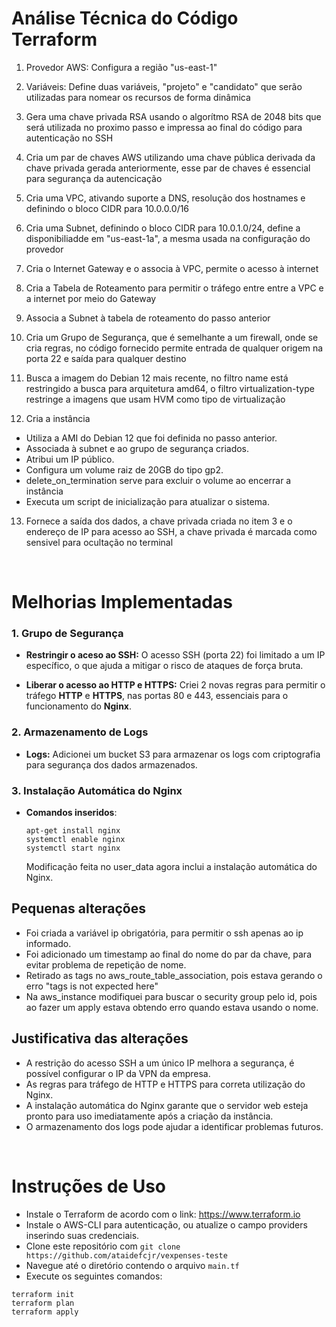 # Análise Técnica do Código Terraform

1. Provedor AWS: Configura a região "us-east-1"

2. Variáveis: Define duas variáveis, "projeto" e "candidato" que serão utilizadas para nomear os recursos de forma dinâmica

3. Gera uma chave privada RSA usando o algorítmo RSA de 2048 bits que será utilizada no proximo passo e impressa ao final do código para autenticação no SSH

4. Cria um par de chaves AWS utilizando uma chave pública derivada da chave privada gerada anteriormente, esse par de chaves é essencial para segurança da autencicação

5. Cria uma VPC, ativando suporte a DNS, resolução dos hostnames e definindo o bloco CIDR para 10.0.0.0/16

6. Cria uma Subnet, definindo o bloco CIDR para 10.0.1.0/24, define a disponibiliadde em "us-east-1a", a mesma usada na configuração do provedor

7. Cria o Internet Gateway e o associa à VPC, permite o acesso à internet

8. Cria a Tabela de Roteamento para permitir o tráfego entre entre a VPC e a internet por meio do Gateway

9. Associa a Subnet à tabela de roteamento do passo anterior

10. Cria um Grupo de Segurança, que é semelhante a um firewall, onde se cria regras, no código fornecido permite entrada de qualquer origem na porta 22 e saída para qualquer destino

11. Busca a imagem do Debian 12 mais recente, no filtro name está restringido a busca para arquitetura amd64, o filtro virtualization-type restringe a imagens que usam HVM como tipo de virtualização

12. Cria a instância

- Utiliza a AMI do Debian 12 que foi definida no passo anterior.
- Associada à subnet e ao grupo de segurança criados.
- Atribui um IP público.
- Configura um volume raiz de 20GB do tipo gp2.
- delete_on_termination serve para excluir o volume ao encerrar a instância
- Executa um script de inicialização para atualizar o sistema.

13. Fornece a saída dos dados, a chave privada criada no item 3 e o endereço de IP para acesso ao SSH, a chave privada é marcada como sensivel para ocultação no terminal

<br>

# Melhorias Implementadas

### 1. Grupo de Segurança

- **Restringir o aceso ao SSH:** O acesso SSH (porta 22) foi limitado a um IP específico, o que ajuda a mitigar o risco de ataques de força bruta.

- **Liberar o acesso ao HTTP e HTTPS:** Criei 2 novas regras para permitir o tráfego **HTTP** e **HTTPS**, nas portas 80 e 443, essenciais para o funcionamento do **Nginx**.

### 2. Armazenamento de Logs

- **Logs:** Adicionei um bucket S3 para armazenar os logs com criptografia para segurança dos dados armazenados.

### 3. Instalação Automática do Nginx

- **Comandos inseridos**:  
   ```
   apt-get install nginx 
   systemctl enable nginx
   systemctl start nginx
   ```
   Modificação feita no user_data agora inclui a instalação automática do Nginx.

## Pequenas alterações

- Foi criada a variável ip obrigatória, para permitir o ssh apenas ao ip informado.
- Foi adicionado um timestamp ao final do nome do par da chave, para evitar problema de repetição de nome.
- Retirado as tags no aws_route_table_association, pois estava gerando o erro "tags is not expected here"
- Na aws_instance modifiquei para buscar o security group pelo id, pois ao fazer um apply estava obtendo erro quando estava usando o nome.

## Justificativa das alterações

- A restrição do acesso SSH a um único IP melhora a segurança, é possível configurar o IP da VPN da empresa.
- As regras para tráfego de HTTP e HTTPS para correta utilização do Nginx.
- A instalação automática do Nginx garante que o servidor web esteja pronto para uso imediatamente após a criação da instância.
- O armazenamento dos logs pode ajudar a identificar problemas futuros.

<br>

# Instruções de Uso

- Instale o Terraform de acordo com o link: https://www.terraform.io
- Instale o AWS-CLI para autenticação, ou atualize o campo providers inserindo suas credenciais.
- Clone este repositório com `git clone https://github.com/ataidefcjr/vexpenses-teste`
- Navegue até o diretório contendo o arquivo `main.tf`
- Execute os seguintes comandos:

```
terraform init
terraform plan
terraform apply
```
